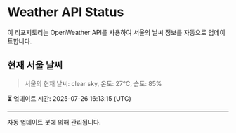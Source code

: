 
# Weather API Status

이 리포지토리는 OpenWeather API를 사용하여 서울의 날씨 정보를 자동으로 업데이트합니다.

## 현재 서울 날씨
> 서울의 현재 날씨: clear sky, 온도: 27°C, 습도: 85%

⏳ 업데이트 시간: 2025-07-26 16:13:15 (UTC)

---
자동 업데이트 봇에 의해 관리됩니다.

